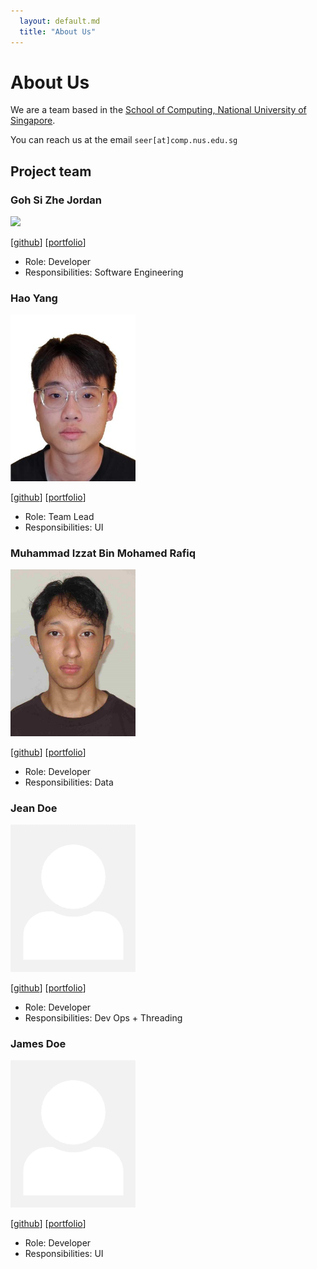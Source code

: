 ```yaml
---
  layout: default.md
  title: "About Us"
---
```


# About Us

We are a team based in the [School of Computing, National University of Singapore](http://www.comp.nus.edu.sg).

You can reach us at the email `seer[at]comp.nus.edu.sg`

## Project team

### Goh Si Zhe Jordan

<img src="images/itisnotjord.png" width="200px">

[[github](https://github.com/itisnotjord)]
[[portfolio](team/itisnotjord.md)]

* Role: Developer
* Responsibilities: Software Engineering

### Hao Yang

<img src="images/hyhy987.png" width="200px">

[[github](http://github.com/hyhy987)]
[[portfolio](team/hyhy987.md)]

* Role: Team Lead
* Responsibilities: UI

### Muhammad Izzat Bin Mohamed Rafiq

<img src="images/mizzat03.png" width="200px">

[[github](http://github.com/mizzat03)] [[portfolio](team/mizzat03.md)]

* Role: Developer
* Responsibilities: Data

### Jean Doe

<img src="images/johndoe.png" width="200px">

[[github](http://github.com/johndoe)]
[[portfolio](team/johndoe.md)]

* Role: Developer
* Responsibilities: Dev Ops + Threading

### James Doe

<img src="images/johndoe.png" width="200px">

[[github](http://github.com/johndoe)]
[[portfolio](team/johndoe.md)]

* Role: Developer
* Responsibilities: UI
